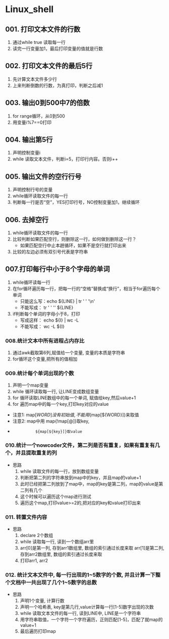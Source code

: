 # Linux_shell
## 001. 打印文本文件的行数
1. 通过while true 读取每一行
2. 读完一行变量加1，最后打印变量的值就是行数
## 002. 打印文本文件的最后5行
1. 先计算文本文件多少行
2. 上来判断倒数的行数，为真打印，判断之后减1
## 003. 输出0到500中7的倍数
1. for range循环，从0到500
2. 用变量i%7==0打印
## 004. 输出第5行
1. 声明控制变量i
2. while 读取文本文件，判断i=5，打印行内容。否则i++
## 005. 输出文件的空行行号
1. 声明控制行号的变量
2. while循环读取文件的每一行
3. 判断每一行是否“空”，YES打印行号，NO控制变量加1，继续循环
## 006. 去掉空行
1. while循环读取文件的每一行
2. 比较判断如果匹配空行，则删除这一行，如何做到删除这一行？
   * 如果匹配空行中止本趟循环，如果不是空行就打印出来
3. 比较的左边必须有双引号代表是字符串
## 007.打印每行中小于8个字母的单词
1. while循环读每一行
2. 在for循环遍历每一行，把每一行的“空格”替换成“换行”，相当于for遍历每个单词
   * 只能这么写：echo ${LINE} | tr ' ' '\n' 
   * 不能写成：  tr ' ' '\' ${LINE}  
3. if判断每个单词的字母小于8，打印
   * 写成这样： echo ${I} | wc -L
   * 不能写成： wc -L ${I}
### 008.统计文本中所有进程占内存比
1. 通过awk截取第6列,赋值给一个变量, 变量的本质是字符串
2. for循环这个变量,把所有的值相加
### 009.统计每个单词出现的个数
1. 声明一个map变量
2. while 循环读取每一行, 让LINE变成数组变量
3. for   循环读取LINE数组中的每一个单词, 赋值给key,然后value+1
4. for 遍历map中的每一个key,打印key对应的value
* 注意1: map[${WORD}]没有初始值,不能用${map[${WORD}]}来取值
* 注意2: map中用 map{!map[@]}取key,
*               ${map[${key}]}取value
### 010.统计一个nowcoder文件，第二列是否有重复，如果有重复有几个，并且提取重复的列
* 思路
  1. while 读取文件的每一行，放到数组变量
  2. 判断把第二列的字符串放到map中的key，并且map的value+1
  3. 此时已经把第二列放到了map中，map的key是第二列，map的value是第二列有几个
  4. 这个时候可以遍历这个map进行测试
  5. 遍历这个map,打印value>=2的,把对应的key和value打印出来
### 011. 转置文件内容
* 思路
  1. declare 2个数组
  2. while 读取每一行, 读到一个数组arr里
  3. arr[0]是第一列, 存到arr1数组里, 数组的索引通过长度来取
     arr[1]是第二列, 存到arr2数组里, 数组的索引通过长度来取
  4. 打印arr1, arr2
### 012. 统计文本文件中, 每一行出现的1~5数字的个数, 并且计算一下整个文档中一共出现了几个1~5数字的总数
* 思路
  1. 声明1个变量, 计算行数
  2. 声明一个哈希表, key是第几行,value计算每一行[1-5]数字出现的次数
  3. while 读取文本文件的每一行, 读到LINE中, LINE是一个字符串
  4. 用字符串取值，一个字符一个字符遍历，正则匹配[1-5]，匹配了就map的value+1
  5. 最后遍历打印map